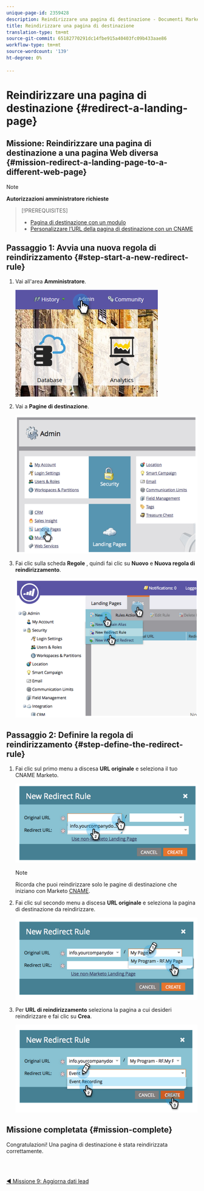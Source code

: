 ```yaml
---
unique-page-id: 2359428
description: Reindirizzare una pagina di destinazione - Documenti Marketo - Documentazione del prodotto
title: Reindirizzare una pagina di destinazione
translation-type: tm+mt
source-git-commit: 65182770291dc14fbe915a40403fc09b433aae86
workflow-type: tm+mt
source-wordcount: '139'
ht-degree: 0%

---
```



# Reindirizzare una pagina di destinazione {#redirect-a-landing-page}

## Missione: Reindirizzare una pagina di destinazione a una pagina Web diversa {#mission-redirect-a-landing-page-to-a-different-web-page}

>[!NOTE]
>
>**Autorizzazioni amministratore richieste**

>[!PREREQUISITES]
>
>* [Pagina di destinazione con un modulo](/help/marketo/getting-started/quick-wins/landing-page-with-a-form.md)
>* [Personalizzare l’URL della pagina di destinazione con un CNAME](/help/marketo/product-docs/demand-generation/landing-pages/landing-page-actions/customize-your-landing-page-urls-with-a-cname.md)


## Passaggio 1: Avvia una nuova regola di reindirizzamento {#step-start-a-new-redirect-rule}

1. Vai all&#39;area **Amministratore**.

   ![](assets/admin.png)

1. Vai a **Pagine di destinazione**.

   ![](assets/image2014-9-24-13-3a28-3a43.png)

1. Fai clic sulla scheda **Regole** , quindi fai clic su **Nuovo** e **Nuova regola di reindirizzamento**.

   ![](assets/image2014-9-24-13-3a28-3a59.png)

## Passaggio 2: Definire la regola di reindirizzamento {#step-define-the-redirect-rule}

1. Fai clic sul primo menu a discesa **URL originale** e seleziona il tuo CNAME Marketo.

   ![](assets/image2014-9-24-13-3a30-3a33.png)

   >[!NOTE]
   >
   >Ricorda che puoi reindirizzare solo le pagine di destinazione che iniziano con Marketo [CNAME](/help/marketo/product-docs/demand-generation/landing-pages/landing-page-actions/customize-your-landing-page-urls-with-a-cname.md).

1. Fai clic sul secondo menu a discesa **URL originale** e seleziona la pagina di destinazione da reindirizzare.

   ![](assets/image2014-9-24-13-3a30-3a50.png)

1. Per **URL di reindirizzamento** seleziona la pagina a cui desideri reindirizzare e fai clic su **Crea**.

   ![](assets/image2014-9-24-13-3a31-3a10.png)

## Missione completata {#mission-complete}

Congratulazioni! Una pagina di destinazione è stata reindirizzata correttamente.

<br> 

[◄ Missione 9: Aggiorna dati lead](/help/marketo/getting-started/quick-wins/update-person-data.md)
